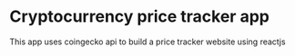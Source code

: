 # Cryptocurrency price tracker app
This app uses coingecko api to build a price tracker website using reactjs 
